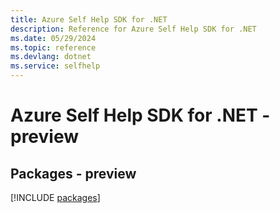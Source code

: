 ```yaml
---
title: Azure Self Help SDK for .NET
description: Reference for Azure Self Help SDK for .NET
ms.date: 05/29/2024
ms.topic: reference
ms.devlang: dotnet
ms.service: selfhelp
---
```

# Azure Self Help SDK for .NET - preview
## Packages - preview
[!INCLUDE [packages](self-help-index.md)]